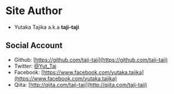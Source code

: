 # Site Author

- Yutaka Tajika a.k.a **taji-taji**

## Social Account

- Github: [https://github.com/taji-taji](https://github.com/taji-taji)
- Twitter: [@Yut_Taj](https://twitter.com/Yut_Taj)
- Facebook: [https://www.facebook.com/yutaka.tajika](https://www.facebook.com/yutaka.tajika)
- Qiita: [http://qiita.com/taji-taji](http://qiita.com/taji-taji)

